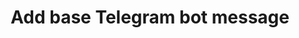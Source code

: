 ---
title: Add base Telegram bot message
excerpt: The method is used for creating basic Telegram bot messages.
api:
  file: yespoio.json
  operationId: addTelegramBotMessage
deprecated: false
hidden: false
metadata:
  title: ''
  description: ''
  robots: index
next:
  description: ''
---